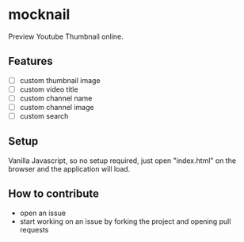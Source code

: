 # mocknail

Preview Youtube Thumbnail online.

## Features

- [ ] custom thumbnail image
- [ ] custom video title
- [ ] custom channel name
- [ ] custom channel image
- [ ] custom search

## Setup

Vanilla Javascript, so no setup required, just open "index.html" on the browser and the application will load.

## How to contribute

- open an issue
- start working on an issue by forking the project and opening pull requests
